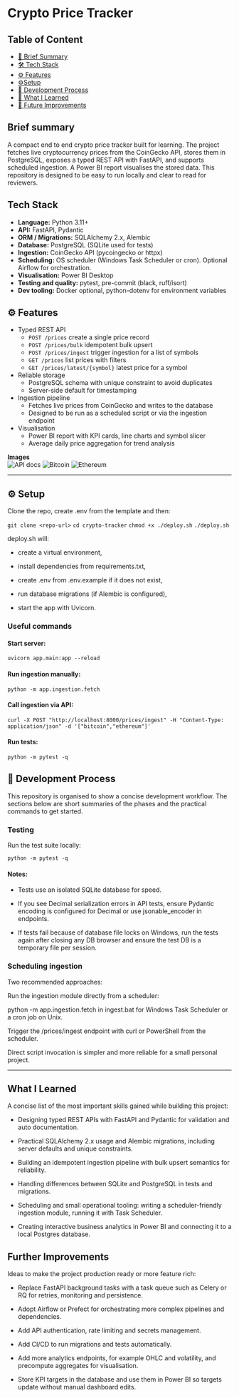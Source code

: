 # Crypto Price Tracker

## Table of Content
- [📝 Brief Summary](#-brief-summary)
- [🛠️ Tech Stack](#️-tech-stack)
- [⚙️ Features](#️-features)
- [⚙️Setup](#setup)
- [🚀 Development Process](#-development-process)
- [🧠 What I Learned](#-what-i-learned)
- [🔭 Future Improvements](#-future-improvements)


## Brief summary

<p>A compact end to end crypto price tracker built for learning. The project fetches live cryptocurrency prices from the CoinGecko API, stores them in PostgreSQL, exposes a typed REST API with FastAPI, and supports scheduled ingestion. A Power BI report visualises the stored data. This repository is designed to be easy to run locally and clear to read for reviewers. </p>

## Tech Stack
- **Language:** Python 3.11+  
- **API:** FastAPI, Pydantic  
- **ORM / Migrations:** SQLAlchemy 2.x, Alembic  
- **Database:** PostgreSQL (SQLite used for tests)  
- **Ingestion:** CoinGecko API (pycoingecko or httpx)  
- **Scheduling:** OS scheduler (Windows Task Scheduler or cron). Optional Airflow for orchestration.  
- **Visualisation:** Power BI Desktop  
- **Testing and quality:** pytest, pre-commit (black, ruff/isort)  
- **Dev tooling:** Docker optional, python-dotenv for environment variables



## ⚙️ Features
- Typed REST API
  - `POST /prices` create a single price record
  - `POST /prices/bulk` idempotent bulk upsert
  - `POST /prices/ingest` trigger ingestion for a list of symbols
  - `GET /prices` list prices with filters
  - `GET /prices/latest/{symbol}` latest price for a symbol
- Reliable storage
  - PostgreSQL schema with unique constraint to avoid duplicates
  - Server-side default for timestamping
- Ingestion pipeline
  - Fetches live prices from CoinGecko and writes to the database
  - Designed to be run as a scheduled script or via the ingestion endpoint
- Visualisation
  - Power BI report with KPI cards, line charts and symbol slicer
  - Average daily price aggregation for trend analysis

 **Images**  
![API docs](docs/images/api_docs.png)
![Bitcoin](docs/images/bitcoin.png)
![Ethereum](docs/images/ethereum.png)


---

## ⚙️ Setup

Clone the repo, create .env from the template and then:

`git clone <repo-url>`
`cd crypto-tracker`
`chmod +x ./deploy.sh`
`./deploy.sh`

deploy.sh will:

- create a virtual environment,

- install dependencies from requirements.txt,

- create .env from .env.example if it does not exist,

- run database migrations (if Alembic is configured),

- start the app with Uvicorn.

### Useful commands

#### Start server:
`uvicorn app.main:app --reload`

#### Run ingestion manually:
`python -m app.ingestion.fetch`

#### Call ingestion via API:
`curl -X POST "http://localhost:8000/prices/ingest" -H "Content-Type: application/json" -d '["bitcoin","ethereum"]'`


#### Run tests:
`python -m pytest -q`


## 🚀 Development Process
This repository is organised to show a concise development workflow. The sections below are short summaries of the phases and the practical commands to get started.


### Testing
Run the test suite locally:

`python -m pytest -q`


#### Notes:

- Tests use an isolated SQLite database for speed.

- If you see Decimal serialization errors in API tests, ensure Pydantic encoding is configured for Decimal or use jsonable_encoder in endpoints.

- If tests fail because of database file locks on Windows, run the tests again after closing any DB browser and ensure the test DB is a temporary file per session.

### Scheduling ingestion

Two recommended approaches:

Run the ingestion module directly from a scheduler:

python -m app.ingestion.fetch in ingest.bat for Windows Task Scheduler or a cron job on Unix.

Trigger the /prices/ingest endpoint with curl or PowerShell from the scheduler.

Direct script invocation is simpler and more reliable for a small personal project.

---

## What I Learned
A concise list of the most important skills gained while building this project:

- Designing typed REST APIs with FastAPI and Pydantic for validation and auto documentation.

- Practical SQLAlchemy 2.x usage and Alembic migrations, including server defaults and unique constraints.

- Building an idempotent ingestion pipeline with bulk upsert semantics for reliability.

- Handling differences between SQLite and PostgreSQL in tests and migrations.

- Scheduling and small operational tooling: writing a scheduler-friendly ingestion module, running it with Task Scheduler.

- Creating interactive business analytics in Power BI and connecting it to a local Postgres database.


## Further Improvements
Ideas to make the project production ready or more feature rich:

- Replace FastAPI background tasks with a task queue such as Celery or RQ for retries, monitoring and persistence.

- Adopt Airflow or Prefect for orchestrating more complex pipelines and dependencies.

- Add API authentication, rate limiting and secrets management.

- Add CI/CD to run migrations and tests automatically.

- Add more analytics endpoints, for example OHLC and volatility, and precompute aggregates for visualisation.

- Store KPI targets in the database and use them in Power BI so targets update without manual dashboard edits.